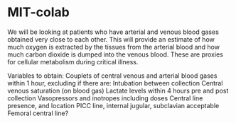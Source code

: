 # MIT-colab
We will be looking at patients who have arterial and venous blood gases obtained very close to each other. This will provide an estimate of how much oxygen is extracted by the tissues from the arterial blood and how much carbon dioxide is dumped into the venous blood. These are proxies for cellular metabolism during critical illness.

Variables to obtain:
Couplets of central venous and arterial blood gases within 1 hour, excluding if there are:
Intubation between collection 
Central venous saturation (on blood gas)
Lactate levels within 4 hours pre and post collection
Vasopressors and inotropes including doses
Central line presence, and location
PICC line, internal jugular, subclavian acceptable
Femoral central line?
